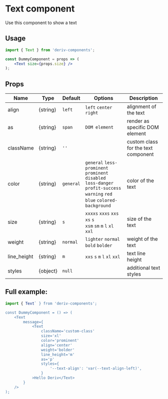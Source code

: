 # Text component

Use this component to show a text

## Usage

```jsx
import { Text } from 'deriv-components';

const DummyComponent = props => (
    <Text size={props.size} />
);
```

## Props

| Name           | Type       | Default  | Options                                                    | Description                          |
| -------------- | ---------- | -------  | -----------------------------------------------------------|--------------------------------------|
| align          | {string}   | `left`   | `left` `center` `right`                                    | alignment of the text                |
| as             | {string}   | `span`   | `DOM element`                                              | render as specific DOM element       |
| className      | {string}   | `''`     |                                                            | custom class for the text component  | 
| color          | {string}   | `general`| `general` `less-prominent` `prominent` `disabled` <br /> `loss-danger` `profit-success` `warning` `red` `blue` `colored-background`  |  color of the text   |
| size           | {string}   | `s`      | `xxxxs` `xxxs` `xxs` `xs` `s` <br /> `xsm` `sm` `m` `l` `xl` `xxl`| size of the text              |
| weight         | {string}   | `normal` | `lighter` `normal` `bold` `bolder`                         | weight of the text                   |
| line_height    | {string}   | `m`      | `xxs` `s` `m` `l` `xl` `xxl`                               | text line height                     |
| styles         | {object}   | `null`   |                                                            | additional text styles               |


## Full example:

```jsx
import { Text` } from 'deriv-components';

const DummyComponent = () => (
    <Text
        message={
            <Text
                className='custom-class'
                size='xl'
                color='prominent'
                align='center'
                weight='bolder' 
                line_height='m'
                as='p'
                styles={
                    '--text-align': 'var(--text-align-left)',
                }
            >Hello Deriv</Text>
        }
    />
);
```
